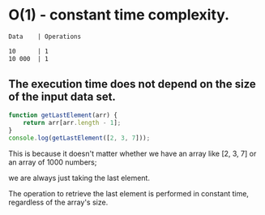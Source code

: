 # O(1) - constant time complexity.

```md
Data    | Operations 

10      | 1
10 000  | 1
```
## The execution time does not depend on the size of the input data set.

```js
function getLastElement(arr) {
    return arr[arr.length - 1];
}
console.log(getLastElement([2, 3, 7]));

```

This is because it doesn't matter whether we have 
an array like [2, 3, 7] 
or an array of 1000 numbers;

we are always just taking the last element. 

The operation to retrieve the last element is performed in constant time,
regardless of the array's size.


